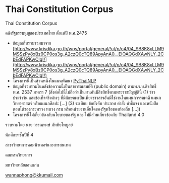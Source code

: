 # Thai Constitution Corpus
Thai Constitution Corpus

คลังรัฐธรรมนูญของประเทศไทย ตั้งแต่ปี พ.ศ.2475

- ข้อมูลเก็บรวบรวมมาจาก [http://www.krisdika.go.th/wps/portal/general/!ut/p/c4/04_SB8K8xLLM9MSSzPy8xBz9CP0os3g_A2czQ0cTQ89ApyAnA0__EIOAQGdXAwNLY_2CbEdFAPKwCIg!/](http://www.krisdika.go.th/wps/portal/general/!ut/p/c4/04_SB8K8xLLM9MSSzPy8xBz9CP0os3g_A2czQ0cTQ89ApyAnA0__EIOAQGdXAwNLY_2CbEdFAPKwCIg!/)
- โครงการนี้เป็นส่วนหนึ่งในแผนพัฒนา [PyThaiNLP](https://github.com/PyThaiNLP/)
- ข้อมูลที่รวบรวมในคลังข้อความนี้เป็นสาธารณสมบัติ (public domain) ตามพ.ร.บ.ลิขสิทธิ์ พ.ศ. 2537 มาตรา 7 (สิ่งต่อไปนี้ไม่ถือว่าเป็นงานอันมีลิขสิทธิ์ตามพระราชบัญญัตินี้ (1) ข่าวประจำวัน และข้อเท็จจริงต่างๆ ที่มีลักษณะเป็นเพียงข่าวสารอันมิใช่งานในแผนกวรรณคดี แผนกวิทยาศาสตร์ หรือแผนกศิลปะ [...] (3) ระเบียบ ข้อบังคับ ประกาศ คำสั่ง คำชี้แจง และหนังสือตอบโต้ของกระทรวง ทบวง กรม หรือหน่วยงานอื่นใดของรัฐหรือของท้องถิ่น [...])
- โครงการนี้ไม่เกี่ยวข้องกับนโยบายของรัฐ และ ไม่มีส่วนเกี่ยวข้องกับ Thailand 4.0

รวบรวมโดย นาย วรรณพงษ์ ภัททิยไพบูลย์

นักศึกษาชั้นปีที่ 4

สาขาวิทยาการคอมพิวเตอร์และสารสนเทศ

คณะสหวิทยาการ

มหาวิทยาลัยขอนแก่น

wannaphong@kkumail.com
